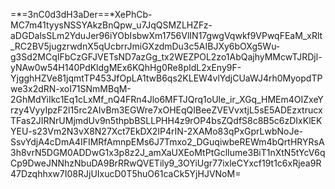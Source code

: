 =*=3nC0d3dH3aDer==*XePhCb-MC7m41tyysNSSYAkzBnQpw_u7JqQSMZLHZFz-aDGDalsSLm2YduJer96iYObIsbwXm1756VlIN17gwgVqwkf9VPwqFEaM_xRlt_RC2BV5jugzrwdnX5qUcbrrJmiGXzdmDu3c5AIBJXy6bOXg5Wu-g3Sd2MCqIFbCzGFJVETsND7azGg_tx2WEZPOL2zo1AbQajhyMMcwTJRDjl-yNAw0w54H140PdKldgMEx6KQhHg0Re8pIdL2xEny9F-YjgghHZVe81jqmtTP453JfOpLA1twB6qs2KLEW4vlYdjCUaWJ4rh0MyopdTPwe3x2dRN-xoI71SNmMBqM-2GhMdYiIkc1Eq1cLxMf_nQ4FRn4Jlo6MFTJQrq1oUle_ir_XGq_HMEm4OIZxeYrzy4VyyIpzF2l15rc2AIvBm3EGWre7xOHEqQIBeeZVEVvxtjL5sE5ADEzxtrucxTFas2JIRNrUMjmdUv9n5thpbBSLLPHH4z9rOP4bsZQdfS8c8B5c6zDIxKlEKYEU-s23Vm2N3vX8N27Xct7EkDX2IP4rIN-2XAMo83qPxGprLwbNoJe-SsvYdjA4cDmA4IFIMRfAmnpEMs6J7Tmxo2_DGuqiwbeREWm4bQrtHRYRsA3h8vrN5DGM0ADDwG1x3p8z2J_amXaUXEoMtPtGclIume3BiT1nXtN5tYcV6qCp9DweJNNhzNbuDA9BrRRwQVETily9_3OYiUgr77ixleCYxcf19t1c6xRjea9R47Dzqhhxw7I08RJjUIxucD0T5huO61caCk5YjHJVNoM=